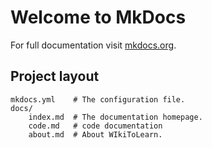 # Welcome to MkDocs

For full documentation visit [mkdocs.org](http://mkdocs.org).



## Project layout

    mkdocs.yml    # The configuration file.
    docs/
        index.md  # The documentation homepage.
		code.md   # code documentation
        about.md  # About WIkiToLearn.
